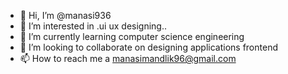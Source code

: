 - 👋 Hi, I’m @manasi936
- 👀 I’m interested in .ui ux designing..
- 🌱 I’m currently learning computer science engineering
- 💞️ I’m looking to collaborate on designing applications frontend
- 📫 How to reach me a manasimandlik96@gmail.com

<!---
manasi936/manasi936 is a ✨ special ✨ repository because its `README.md` (this file) appears on your GitHub profile.
You can click the Preview link to take a look at your changes.
--->

